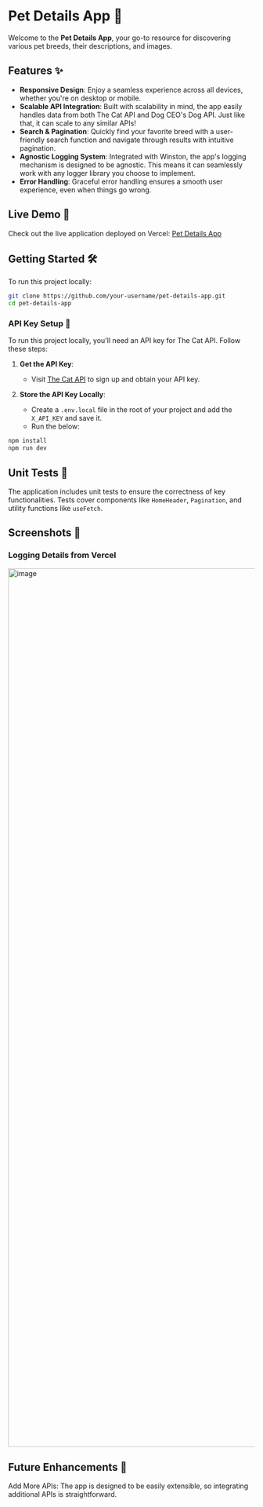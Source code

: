 # Pet Details App 🐾

Welcome to the **Pet Details App**, your go-to resource for discovering various pet breeds, their descriptions, and images.

## Features ✨

- **Responsive Design**: Enjoy a seamless experience across all devices, whether you're on desktop or mobile.
- **Scalable API Integration**: Built with scalability in mind, the app easily handles data from both The Cat API and Dog CEO's Dog API. Just like that, it can scale to any similar APIs!
- **Search & Pagination**: Quickly find your favorite breed with a user-friendly search function and navigate through results with intuitive pagination.
- **Agnostic Logging System**: Integrated with Winston, the app's logging mechanism is designed to be agnostic. This means it can seamlessly work with any logger library you choose to implement.
- **Error Handling**: Graceful error handling ensures a smooth user experience, even when things go wrong.

## Live Demo 🚀

Check out the live application deployed on Vercel: [Pet Details App](https://pet-details-app.vercel.app/)


## Getting Started 🛠️

To run this project locally:

```bash
git clone https://github.com/your-username/pet-details-app.git
cd pet-details-app
```

### API Key Setup 🔑

To run this project locally, you'll need an API key for The Cat API. Follow these steps:

1. **Get the API Key**:

   - Visit [The Cat API](https://thecatapi.com/) to sign up and obtain your API key.

2. **Store the API Key Locally**:
   - Create a `.env.local` file in the root of your project and add the `X_API_KEY` and save it.
   - Run the below:


```bash
npm install
npm run dev
```

## Unit Tests 🧪

The application includes unit tests to ensure the correctness of key functionalities. Tests cover components like `HomeHeader`, `Pagination`, and utility functions like `useFetch`.

## Screenshots 📸

### Logging Details from Vercel

<img width="1791" alt="image" src="https://github.com/user-attachments/assets/1f1f94b9-0848-4f8f-a42c-9a61e6e7c0ec">

## Future Enhancements 🌱

Add More APIs: The app is designed to be easily extensible, so integrating additional APIs is straightforward.
